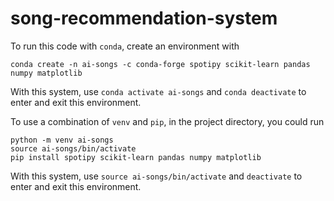 # song-recommendation-system

To run this code with `conda`, create an environment with
```
conda create -n ai-songs -c conda-forge spotipy scikit-learn pandas numpy matplotlib
```
With this system, use `conda activate ai-songs` and `conda deactivate` to enter and exit this environment.


To use a combination of `venv` and `pip`, in the project directory, you could run
```
python -m venv ai-songs
source ai-songs/bin/activate
pip install spotipy scikit-learn pandas numpy matplotlib
```
With this system, use `source ai-songs/bin/activate` and `deactivate` to enter and exit this environment.

